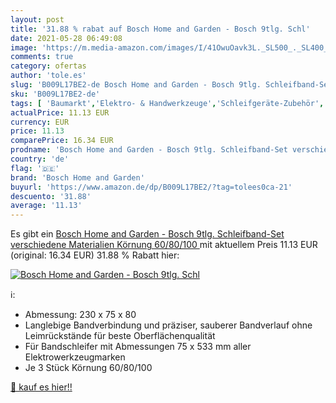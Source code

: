 ```yaml
---
layout: post
title: '31.88 % rabat auf Bosch Home and Garden - Bosch 9tlg. Schl'
date: 2021-05-28 06:49:08
image: 'https://m.media-amazon.com/images/I/41OwuOavk3L._SL500_._SL400_.jpg'
comments: true
category: ofertas
author: 'tole.es'
slug: 'B009L17BE2-de Bosch Home and Garden - Bosch 9tlg. Schleifband-Set...'
sku: 'B009L17BE2-de'
tags: [ 'Baumarkt','Elektro- & Handwerkzeuge','Schleifgeräte-Zubehör','Schleifgürtel','Zubehör für Elektrowerkzeuge','bosch home and garden', ]
actualPrice: 11.13 EUR
currency: EUR
price: 11.13
comparePrice: 16.34 EUR
prodname: 'Bosch Home and Garden - Bosch 9tlg. Schleifband-Set verschiedene Materialien  Körnung 60/80/100 '
country: 'de'
flag: '🇩🇪'
brand: 'Bosch Home and Garden'
buyurl: 'https://www.amazon.de/dp/B009L17BE2/?tag=tolees0ca-21'
descuento: '31.88'
average: '11.13'
---
```


Es gibt ein [Bosch Home and Garden - Bosch 9tlg. Schleifband-Set verschiedene Materialien  Körnung 60/80/100 ](https://www.amazon.de/dp/B009L17BE2/?tag=tolees0ca-21) mit aktuellem Preis 11.13 EUR (original: 16.34 EUR) 31.88 % Rabatt hier:

[![Bosch Home and Garden - Bosch 9tlg. Schl](https://m.media-amazon.com/images/I/41OwuOavk3L._SL500_._SL400_.jpg)](https://www.amazon.de/dp/B009L17BE2/?tag=tolees0ca-21)

ℹ️:

- Abmessung: 230 x 75 x 80
- Langlebige Bandverbindung und präziser, sauberer Bandverlauf ohne Leimrückstände für beste Oberflächenqualität
- Für Bandschleifer mit Abmessungen 75 x 533 mm aller Elektrowerkzeugmarken
- Je 3 Stück Körnung 60/80/100

[🛒 kauf es hier!!](https://www.amazon.de/dp/B009L17BE2/?tag=tolees0ca-21)
